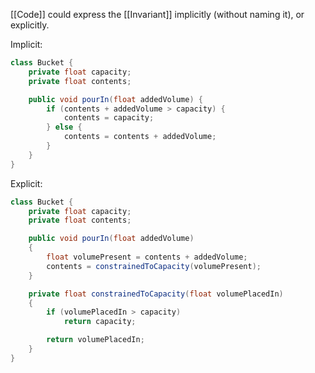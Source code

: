 [[Code]] could express the [[Invariant]] implicitly (without naming it), or explicitly.

Implicit:

```java
class Bucket {
	private float capacity;
	private float contents;

	public void pourIn(float addedVolume) {
		if (contents + addedVolume > capacity) {
			contents = capacity;
		} else {
			contents = contents + addedVolume;
		}
	}
}
```

Explicit:

```java
class Bucket {
	private float capacity;
	private float contents;

	public void pourIn(float addedVolume)
	{
		float volumePresent = contents + addedVolume;
		contents = constrainedToCapacity(volumePresent);
	}

	private float constrainedToCapacity(float volumePlacedIn)
	{
		if (volumePlacedIn > capacity)
			return capacity;

		return volumePlacedIn;
	}
}
```

